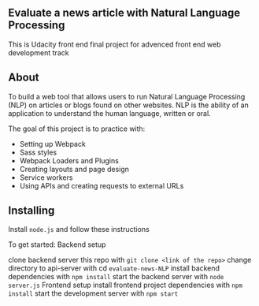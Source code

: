 ## Evaluate a news article with Natural Language Processing
This is Udacity front end final project for advenced front end web development track

## About

To build a web tool that allows users to run Natural Language Processing (NLP) on articles or blogs found on other websites. NLP is the ability of an application to understand the human language, written or oral.


The goal of this project is to practice with:

- Setting up Webpack
- Sass styles
- Webpack Loaders and Plugins
- Creating layouts and page design
- Service workers
- Using APIs and creating requests to external URLs

## Installing
Install `node.js` and follow these instructions

To get started: Backend setup

clone backend server this repo with `git clone <link of the repo>`
change directory to api-server with cd `evaluate-news-NLP`
install backend dependencies with `npm install`
start the backend server with `node server.js` Frontend setup
install frontend project dependencies with `npm install`
start the development server with `npm start`